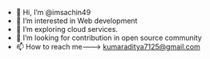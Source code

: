 - 👋 Hi, I’m @imsachin49
- 👀 I’m interested in Web development
- 🌱 I’m exploring cloud services. 
- 💞️ I’m looking for contribution in open source community
- 📫 How to reach me---> kumaraditya7125@gmail.com

<!---
imsachin49/imsachin49 is a ✨ special ✨ repository because its `README.md` (this file) appears on your GitHub profile.
You can click the Preview link to take a look at your changes.
--->
